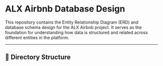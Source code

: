 # ALX Airbnb Database Design

This repository contains the Entity Relationship Diagram (ERD) and database schema design for the ALX Airbnb project. It serves as the foundation for understanding how data is structured and related across different entities in the platform.

---

## 📁 Directory Structure

